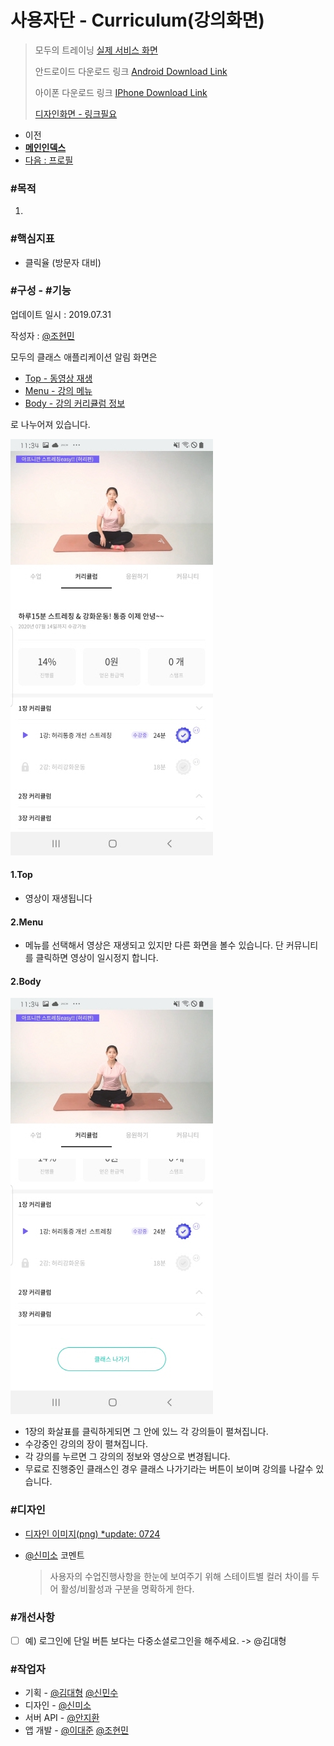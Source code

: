 # 사용자단 - Curriculum(강의화면)

> 모두의 트레이닝 [실제 서비스 화면](https://www.modooclass.net)
> 
> 안드로이드 다운로드 링크 [Android Download Link](https://play.google.com/store/apps/details?id=com.modooclass)
> 
> 아이폰 다운로드 링크 [IPhone Download Link](https://itunes.apple.com/app/id1464482964)
>
> [디자인화면 - 링크필요]() 


- 이전      
- [**메인인덱스**](../README.md)     
- [다음 : 프로필]( ../cheer/README.md)



### **#목적**

1. 



### #핵심지표

- 클릭율 (방문자 대비)



### **#구성 - #기능**

업데이트 일시 : 2019.07.31

작성자 : [@조현민](https://github.com/johyunmin)

모두의 클래스 애플리케이션 알림 화면은

- [Top - 동영상 재생](#1.Top)
- [Menu - 강의 메뉴](#2.Menu)
- [Body - 강의 커리큘럼 정보](#3.Body)

로 나누어져 있습니다.

![App Alarm Screen1](../img/curriculum/curriculum1.jpg)

#### 1.Top
- 영상이 재생됩니다

#### 2.Menu
- 메뉴를 선택해서 영상은 재생되고 있지만 다른 화면을 볼수 있습니다. 단 커뮤니티를 클릭하면 영상이 일시정지 합니다.

#### 2.Body

![App Alarm Screen1](../img/curriculum/curriculum2.jpg)

- 1장의 화살표를 클릭하게되면 그 안에 있느 각 강의들이 펼쳐집니다.
- 수강중인 강의의 장이 펼쳐집니다. 
- 각 강의를 누르면 그 강의의 정보와 영상으로 변경됩니다.
- 무료로 진행중인 클래스인 경우 클래스 나가기라는 버튼이 보이며 강의를 나갈수 있습니다.


### **#디자인**

- [디자인 이미지(png) *update: 0724](https://drive.google.com/open?id=1aljDi_y2EvaTIFgsISmj-CQS2iBAxazW)

- [@신미소](https://github.com/meeso-modoo)  코멘트

     > 사용자의 수업진행사항을 한눈에 보여주기 위해 스테이트별 컬러 차이를 두어 활성/비활성과 구분을 명확하게 한다.


### #개선사항

- [ ] 예) 로그인에 단일 버튼 보다는 다중소셜로그인을 해주세요. -> @김대형



### **#작업자**

- 기획 - [@김대형](https://github.com/jacob-modoo) [@신민수](https://github.com/minsoo-modoo)
- 디자인 - [@신미소](https://github.com/meeso-modoo)
- 서버 API - [@안지환](https://github.com/jihwan-modoo)
- 앱 개발 - [@이대준](https://github.com/DaeJunLee) [@조현민](https://github.com/hyunmin-modoo)


  
